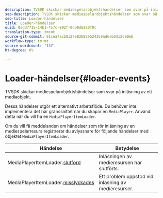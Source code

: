 ```yaml
---
description: TVSDK skickar mediespelarobjektshändelser som svar på inläsning av ett mediaobjekt.
seo-description: TVSDK skickar mediespelarobjektshändelser som svar på inläsning av ett mediaobjekt.
seo-title: Loader-händelser
title: Loader-händelser
uuid: 0ad37715-14b1-457c-892f-0db0d6220f0c
translation-type: tm+mt
source-git-commit: 91cea7acb8127e02b82e5242b9ad6ab0d12ce0eb
workflow-type: tm+mt
source-wordcount: '137'
ht-degree: 0%

---
```



# Loader-händelser{#loader-events}

TVSDK skickar mediespelarobjektshändelser som svar på inläsning av ett mediaobjekt.

Dessa händelser utgör ett alternativt arbetsflöde. Du behöver inte implementera det här gränssnittet när du skapar en `MediaPlayer`. Använd detta när du vill ha en `MediaPlayerItemLoader`.

Om du vill få meddelanden om händelser som rör inläsning av en mediespelarresurs registrerar du avlyssnare för följande händelser med objektet `MediaPlayerItemLoader`.

| Händelse | Betydelse |
|---|---|
| MediaPlayerItemLoader.[slutförd](https://help.adobe.com/en_US/primetime/api/psdk/asdoc-dhls_1.4/com/adobe/mediacore/MediaPlayerItemLoader.html#event:completed) | Inläsningen av medieresursen har slutförts. |
| MediaPlayerItemLoader.[misslyckades](https://help.adobe.com/en_US/primetime/api/psdk/asdoc-dhls_1.4/com/adobe/mediacore/MediaPlayerItemLoader.html#event:failed) | Ett problem uppstod vid inläsning av medieresurser. |